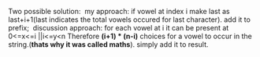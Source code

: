 Two possible solution:
​
my approach:
if vowel at index i make last as last+i+1(last indicates the total vowels occured for last character).
add it to prefix;
​
discussion approach:
for each vowel at i it can be present at 0<=x<=i ||i<=y<n
Therefore **(i+1) * (n-i)** choices for a vowel to occur in the string.(**thats why it was called maths**).
simply add it to result.
​